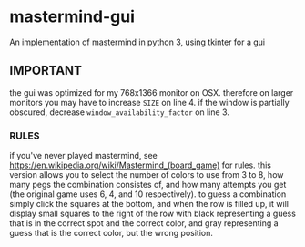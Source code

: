 # mastermind-gui
An implementation of mastermind in python 3, using tkinter for a gui

## IMPORTANT
the gui was optimized for my 768x1366 monitor on OSX. therefore on larger monitors you may have to increase `SIZE` on line 4.
if the window is partially obscured, decrease `window_availability_factor` on line 3.

### RULES
if you've never played mastermind, see https://en.wikipedia.org/wiki/Mastermind_(board_game) for rules.
this version allows you to select the number of colors to use from 3 to 8, how many pegs the combination consistes of, and how many attempts you get (the original game uses 6, 4, and 10 respectively).
to guess a combination simply click the squares at the bottom, and when the row is filled up, it will display small squares to the right of the row with black representing a guess that is in the correct spot and the correct color, and gray representing a guess that is the correct color, but the wrong position.
